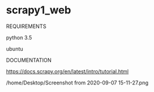 # scrapy1_web

REQUIREMENTS

python 3.5

ubuntu

DOCUMENTATION

https://docs.scrapy.org/en/latest/intro/tutorial.html

/home/Desktop/Screenshot from 2020-09-07 15-11-27.png

